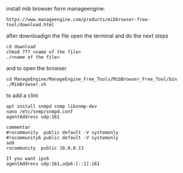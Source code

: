 install mib browser form manageengine:
```
https://www.manageengine.com/products/mibbrowser-free-tool/download.html
```
after downloadign the file open the terminal and do the next steps 
```
cd download 
chmod 777 <name of the file>
./<name of the file>
```

and to open the browser 

```
cd ManageEngine/ManageEngine_Free_Tools/MibBrowser_Free_Tool/bin
./MibBrowser.sh 
```


to add a clint 

```
apt install snmpd snmp libsnmp-dev
nano /etc/snmp/snmpd.conf
agentAddress udp:161

commentar 
#rocommunity  public default -V systemonly
#rocommunity6 public default -V systemonly
add 
rocommunity  public 10.0.0.13 

If you want ipv6
agentAddress udp:161,udp6:[::1]:161
```
